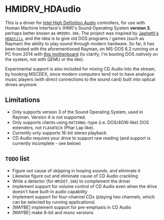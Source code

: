 # HMIDRV_HDAudio
This is a driver for [Intel High Definition Audio](https://en.wikipedia.org/wiki/Intel_High_Definition_Audio) controllers, for use with Human Machine Interface's (HMI)'s Sound Operating System **version 3**, perhaps better known as `HMIDRV.386`.
The project was inspired by [Japheth's `HDAUtils`](https://github.com/Baron-von-Riedesel/HDAutils), and the idea is to give old DOS programs / games (such as Rayman) the ability to play sound through modern hardware.
So far, it has been tested with the aforementioned Rayman, on MS-DOS 6.2 running on a PC from 2014 with [this motherboard](https://us.msi.com/Motherboard/Z97-GAMING-3) (to clarify, I'm booting DOS *natively* on the system, not with QEMU or the like).

Experimental support is also included for mixing CD Audio into the stream, by hooking MSCDEX, since modern computers tend not to have analogue music players (with direct connections to the sound card) built into optical drives anymore.

## Limitations
* Only supports version 3 of the Sound Operating System, used in Rayman. Version 4 is not supported.
* Only supports clients using `RATIONAL`-type (i.e. DOS/4GW-like) DOS extenders, not `FLASHTECK` (Phar Lap like).
* Currently only supports 16-bit stereo playback
* CD Audio requires your drive to support raw reading (and support is currently incomplete - see below)

## `TODO` list
* Figure out cause of skipping in looping sounds, and eliminate it
* Likewise figure out and eliminate cause of CD Audio crackling
* Write a detector (for `HMIDET.386`) to complement the driver
* Implement support for volume control of CD Audio even when the drive doesn't have built-in audio capability
* Implement support for four-channel CDs (playing two channels, which can be selected by running applications)
* [MAYBE] implement support for pre-emphasis in CD Audio
* [MAYBE] make 8-bit and mono versions
